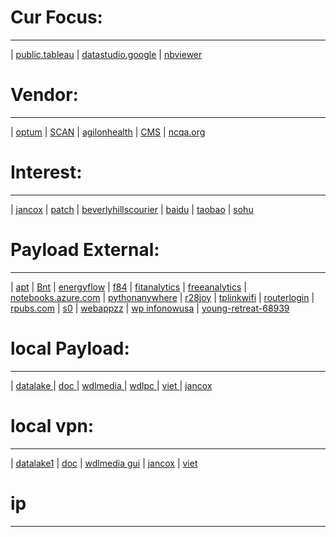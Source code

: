 # Cur Focus:
----
| [public.tableau](https://public.tableau.com/profile/z148)
| [datastudio.google](https://datastudio.google.com/)
| [nbviewer](https://nbviewer.jupyter.org/github/zw9/z)

# Vendor:
----
| [optum](https://www.optum.com)
| [SCAN](https://www.scanhealthplan.com)
| [agilonhealth](https://www.agilonhealth.com)
| [CMS](https://www.cms.gov)
| [ncqa.org](https://www.ncqa.org)

# Interest:
----
| [jancox](http://jancox.com)
| [patch](http://patch.com/california/beverlyhills)
| [beverlyhillscourier](http://beverlyhillscourier.com)
| [baidu](http://baidu.com)
| [taobao](http://taobao.com)
| [sohu](http://sohu.com)

# Payload External:
----
| [apt](http://apt.getenjoyment.net)
| [Bnt](http://Bnt.rf.gd)
| [energyflow](http://energyflow.000webhostapp.com)
| [f84](http://f84.epizy.com)
| [fitanalytics](http://fitanalytics.000webhostapp.com)
| [freeanalytics](http://freeanalytics.000webhostapp.com)
| [notebooks.azure.com](https://notebooks.azure.com/readerweb)
| [pythonanywhere](https://zzz.pythonanywhere.com)
| [r28joy](https://r28joy.herokuapp.com)
| [tplinkwifi](http://tplinkwifi.net/)
| [routerlogin](http://www.routerlogin.com)
| [rpubs.com](https://rpubs.com/Atang148)
| [s0](http://bnt.rf.gd/z0)
| [webappzz](http://webappzz.somee.com)
| [wp infonowusa](hhttps://infonowusa.wordpress.com)
| [young-retreat-68939](https://young-retreat-68939.herokuapp.com)

# local Payload:
----
| [ datalake ](http://wdlmedia.local/datalake1) 
| [ doc ](http://wdlmedia.local/doc) 
| [wdlmedia ](http://wdlmedia.local/) 
| [wdlpc ](http://wdlmedia.local) 
| [ viet ](http://wdlmedia.local/viet) 
| [ jancox ](http://wdlmedia.local/jancox_)

# local vpn:
----
| [ datalake1](http://wdlmedia/datalake1)
| [ doc](http://wdlmedia/doc)
| [wdlmedia gui](http://wdlmedia/)
| [ jancox](http://wdlmedia/jancox_)
| [ viet ](http://wdlmedia/viet)

# ip
----

